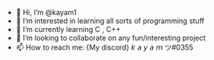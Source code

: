 - 👋 Hi, I’m @kayam1
- 👀 I’m interested in learning all sorts of programming stuff
- 🌱 I’m currently learning C , C++ 
- 💞️ I’m looking to collaborate on any fun/interesting project
- 📫 How to reach me: {My discord} 𝘬 𝘢 𝘺 𝘢 𝘮 ツ#0355

<!---
kayam1/kayam1 is a ✨ special ✨ repository because its `README.md` (this file) appears on your GitHub profile.
You can click the Preview link to take a look at your changes.
--->
